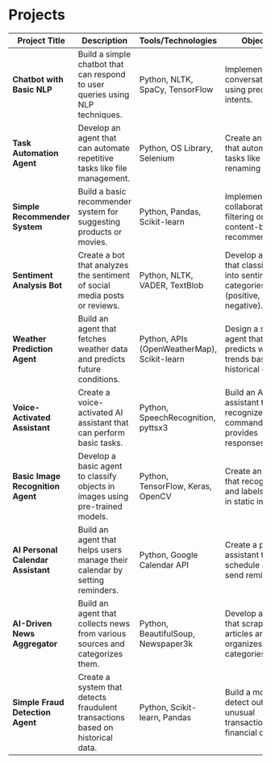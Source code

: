 # Projects

| **Project Title**                           | **Description**                                                                 | **Tools/Technologies**                 | **Objective**                                            | **Status**    |
|---------------------------------------------|---------------------------------------------------------------------------------|----------------------------------------|----------------------------------------------------------|---------------|
| **Chatbot with Basic NLP**                  | Build a simple chatbot that can respond to user queries using NLP techniques.   | Python, NLTK, SpaCy, TensorFlow        | Implement basic conversational AI using predefined intents. | Not Started   |
| **Task Automation Agent**                   | Develop an agent that can automate repetitive tasks like file management.       | Python, OS Library, Selenium           | Create an AI agent that automates tasks like renaming files. | Not Started   |
| **Simple Recommender System**               | Build a basic recommender system for suggesting products or movies.             | Python, Pandas, Scikit-learn           | Implement collaborative filtering or content-based recommendations. | Not Started   |
| **Sentiment Analysis Bot**                  | Create a bot that analyzes the sentiment of social media posts or reviews.      | Python, NLTK, VADER, TextBlob          | Develop an agent that classifies text into sentiment categories (positive, neutral, negative). | Not Started   |
| **Weather Prediction Agent**                | Build an agent that fetches weather data and predicts future conditions.        | Python, APIs (OpenWeatherMap), Scikit-learn | Design a simple agent that predicts weather trends based on historical data. | Not Started   |
| **Voice-Activated Assistant**               | Create a voice-activated AI assistant that can perform basic tasks.             | Python, SpeechRecognition, pyttsx3     | Build an AI assistant that recognizes voice commands and provides responses. | Not Started   |
| **Basic Image Recognition Agent**           | Develop a basic agent to classify objects in images using pre-trained models.   | Python, TensorFlow, Keras, OpenCV      | Create an agent that recognizes and labels objects in static images. | Not Started   |
| **AI Personal Calendar Assistant**          | Build an agent that helps users manage their calendar by setting reminders.     | Python, Google Calendar API            | Create a personal assistant that can schedule and send reminders. | Not Started   |
| **AI-Driven News Aggregator**               | Build an agent that collects news from various sources and categorizes them.    | Python, BeautifulSoup, Newspaper3k     | Develop an agent that scrapes news articles and organizes them by categories. | Not Started   |
| **Simple Fraud Detection Agent**            | Create a system that detects fraudulent transactions based on historical data.  | Python, Scikit-learn, Pandas           | Build a model to detect outliers or unusual transactions in financial data. | Not Started   |


